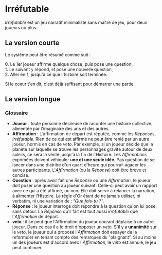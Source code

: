 # Irréfutable

*Irréfutable* est un jeu narratif minimaliste sans maître de jeu, pour deux joueurs ou plus.


## La version courte

Le système peut être résumé comme suit :

0\. Le 1er joueur affirme quelque chose, puis pose une question,  
1\. Le suivant y répond, et pose une nouvelle question,  
2\. Aller en 1, jusqu'à ce que l'histoire soit terminée.

Si le coeur t'en dit, c'est déjà suffisant pour démarrer une partie.

## La version longue

### Glossaire

* **Joueur** : toute personne désireuse de raconter une histoire collective, alimentée par l'imaginaire des uns et des autres.
* **Affirmation** : L'affirmation de départ est réputée, comme les *Réponses*, *irréfutable*. Rien de ce qui est affirmé ne peut être renié par un autre joueur, hormis en cas de *veto*. Par exemple, si un joueur décide que la planète sur laquelle se trouve les personnages gravite autour de deux soleils, ce sera la vérité jusqu'à la fin de l'Histoire. Les *Affirmations* exprimées doivent véhiculer **une et une seule idée**. Pas question de se lancer dans une diatribe d'un quart d'heure qui pourrait agacer les autres participants. L'*Affirmation* (ou la *Réponse*) doit être brève et concise.
* **Question** : après avoir fait une *Réponse* ou une *Affirmation*, le joueur doit poser une question au joueur suivant. Celle-ci peut avoir un rapport avec ce qui a été affirmé, ou non. Elle doit servir à relancer la narration, à alimenter l'Histoire. La règle d'Or étant de ne jamais utiliser, ni verbatim, ni une variation de : *"Que fais-tu ?"*.
* **Réponse** : le joueur interrogé doit répondre à la question qu'on lui pose, sans détour. La *Réponse* qu'il fait est tout aussi *irréfutable* que l'*Affirmation* de départ.
* **veto** : il se peut que l'Affirmation du joueur courant déplaise à un autre joueur. Dans ce cas il a le droit d'opposer un *veto*. S'il y a **unanimité** sur le *veto*, le joueur qui a proposé l'*Affirmation* doit essayer de la reformuler en tenant compte des remarques du "plaignant". Si au moins un des joueurs est d'accord avec l'*Affirmation*, le *véto* est annulé, le jeu peut continuer.
